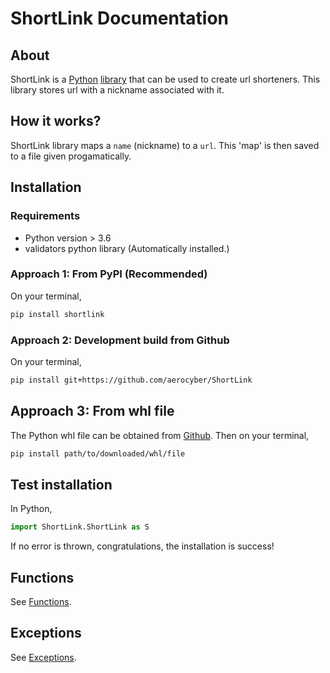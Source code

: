 # ShortLink Documentation

## About

ShortLink is a [Python](https://python.org) [library](https://pypi.org/project/shortlink/) that can be used to create url shorteners. This library stores url with a nickname associated with it.

## How it works?

ShortLink library maps a `name` (nickname) to a `url`. This 'map' is then saved to a file given progamatically.

## Installation

### Requirements

- Python version > 3.6
- validators python library (Automatically installed.)

### Approach 1: From PyPI (Recommended)

On your terminal,

```bash
pip install shortlink
```

### Approach 2: Development build from Github

On your terminal,

```bash
pip install git+https://github.com/aerocyber/ShortLink
```

## Approach 3: From whl file

The Python whl file can be obtained from [Github](https://github.com/aerocyber/ShortLink/releases/latest).
Then on your terminal,

```Bash
pip install path/to/downloaded/whl/file
```

## Test installation

In Python,

```python
import ShortLink.ShortLink as S
```

If no error is thrown, congratulations, the installation is success!

## Functions

See [Functions](Functions.md).

## Exceptions

See [Exceptions](Exceptions.md).
